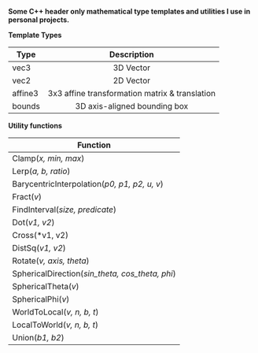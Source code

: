 **Some C++ header only mathematical type templates and utilities I use in personal projects.**

**Template Types**

|  Type   |                   Description                  |
|---------|:----------------------------------------------:|
|  vec3   | 3D Vector                                      |
|  vec2   | 2D Vector                                      |
| affine3 | 3x3 affine transformation matrix & translation |
| bounds  | 3D axis-aligned bounding box                   |


**Utility functions**

|                   Function                        |
|---------------------------------------------------|
|  Clamp(*x, min, max*)                             |
|  Lerp(*a, b, ratio*)                              |
|  BarycentricInterpolation(*p0, p1, p2, u, v*)     |
|  Fract(*v*)                                       |
|  FindInterval(*size, predicate*)                  |
|  Dot(*v1, v2*)                                    |
|  Cross(*v1, v2)                                   |
|  DistSq(*v1, v2*)                                 |
|  Rotate(*v, axis, theta*)                         |
|  SphericalDirection(*sin_theta, cos_theta, phi*)  |
|  SphericalTheta(*v*)                              |
|  SphericalPhi(*v*)                                |
|  WorldToLocal(*v, n, b, t*)                       |
|  LocalToWorld(*v, n, b, t*)                       |
|  Union(*b1, b2*)                                  |